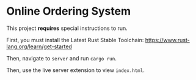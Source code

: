 # Online Ordering System
This project **requires** special instructions to run.

First, you must install the Latest Rust Stable Toolchain: https://www.rust-lang.org/learn/get-started

Then, navigate to `server` and run `cargo run`. 

Then, use the live server extension to view `index.html`.